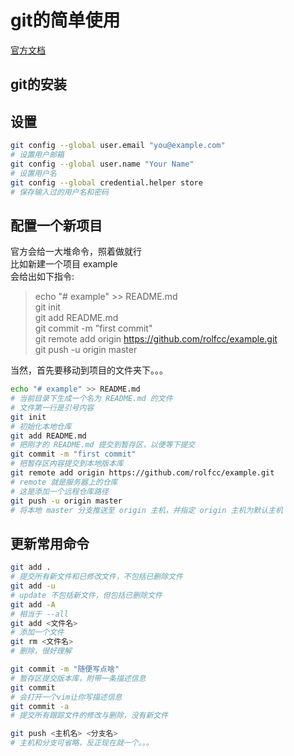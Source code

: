 # git的简单使用

<a href="https://git-scm.com/doc" target="_blank">官方文档</a>

## git的安装

## 设置

```bash
git config --global user.email "you@example.com"
# 设置用户邮箱
git config --global user.name "Your Name"
# 设置用户名
git config --global credential.helper store
# 保存输入过的用户名和密码
```

## 配置一个新项目

官方会给一大堆命令，照着做就行  
比如新建一个项目 example  
会给出如下指令:  

> echo "# example" >> README.md  
> git init  
> git add README.md  
> git commit -m "first commit"  
> git remote add origin https://github.com/rolfcc/example.git  
> git push -u origin master  

当然，首先要移动到项目的文件夹下。。。  

```bash
echo "# example" >> README.md
# 当前目录下生成一个名为 README.md 的文件
# 文件第一行是引号内容
git init
# 初始化本地仓库
git add README.md
# 把刚才的 README.md 提交到暂存区，以便等下提交
git commit -m "first commit"
# 把暂存区内容提交到本地版本库
git remote add origin https://github.com/rolfcc/example.git
# remote 就是服务器上的仓库
# 这是添加一个远程仓库路径
git push -u origin master
# 将本地 master 分支推送至 origin 主机，并指定 origin 主机为默认主机
```

## 更新常用命令

```bash
git add .
# 提交所有新文件和已修改文件，不包括已删除文件
git add -u
# update 不包括新文件，但包括已删除文件
git add -A
# 相当于 --all
git add <文件名>
# 添加一个文件
git rm <文件名>
# 删除，很好理解
```

```bash
git commit -m "随便写点啥"
# 暂存区提交版本库，附带一条描述信息
git commit
# 会打开一个vim让你写描述信息
git commit -a
# 提交所有跟踪文件的修改与删除，没有新文件
```

```bash
git push <主机名> <分支名>
# 主机和分支可省略，反正现在就一个。。。
```
